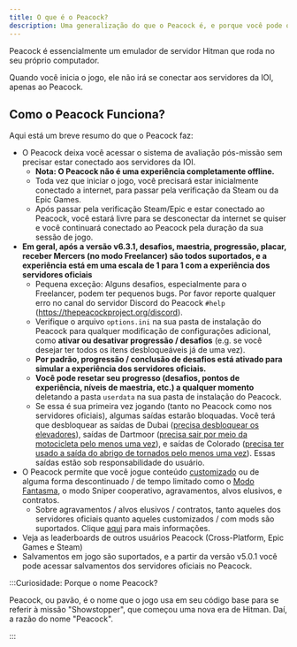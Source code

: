 ```yaml
---
title: O que é o Peacock?
description: Uma generalização do que o Peacock é, e porque você pode querer experimentá-lo.
---
```


Peacock é essencialmente um emulador de servidor Hitman que roda no seu próprio computador.

Quando você inicia o jogo, ele não irá se conectar aos servidores da IOI, apenas ao Peacock.

## Como o Peacock Funciona?

Aqui está um breve resumo do que o Peacock faz:

-   O Peacock deixa você acessar o sistema de avaliação pós-missão sem precisar estar conectado aos servidores da IOI.
    -   **Nota: O Peacock não é uma experiência completamente offline.**
    -   Toda vez que iniciar o jogo, você precisará estar inicialmente conectado a internet, para passar pela verificação da Steam ou da Epic Games.
    -   Após passar pela verificação Steam/Epic e estar conectado ao Peacock, você estará livre para se desconectar da internet se quiser e você continuará conectado ao Peacock pela duração da sua sessão de jogo.
-   **Em geral, após a versão v6.3.1, desafios, maestria, progressão, placar, receber Mercers (no modo Freelancer) são todos suportados, e a experiência está em uma escala de 1 para 1 com a experiência dos servidores oficiais**
    -   Pequena exceção: Alguns desafios, especialmente para o Freelancer, podem ter pequenos bugs. Por favor reporte qualquer erro no canal do servidor Discord do Peacock `#help` (https://thepeacockproject.org/discord).
    -   Verifique o arquivo `options.ini` na sua pasta de instalação do Peacock para qualquer modificação de configurações adicional, como **ativar ou desativar progressão / desafios** (e.g. se você desejar ter todos os itens desbloqueáveis já de uma vez).
    -   **Por padrão, progressão / conclusão de desafios está ativado para simular a experiência dos servidores oficiais.**
    -   **Você pode resetar seu progresso (desafios, pontos de experiência, níveis de maestria, etc.) a qualquer momento** deletando a pasta `userdata` na sua pasta de instalação do Peacock.
    -   Se essa é sua primeira vez jogando (tanto no Peacock como nos servidores oficiais), algumas saídas estarão bloquadas. Você terá que desbloquear as saídas de Dubai ([precisa desbloquear os elevadores](https://youtu.be/IEQgRQyQRf8)), saídas de Dartmoor ([precisa sair por meio da motocicleta pelo menos uma vez](https://youtu.be/AJtJZe9jEi8?t=151)), e saídas de Colorado ([precisa ter usado a saída do abrigo de tornados pelo menos uma vez](https://youtu.be/3XKWHrKpXwk?t=140)). Essas saídas estão sob responsabilidade do usuário.
-   O Peacock permite que você jogue conteúdo [customizado](../custom-content.md) ou de alguma forma descontinuado / de tempo limitado como o [Modo Fantasma](../ghost-mode.md), o modo Sniper cooperativo, agravamentos, alvos elusivos, e contratos.
    -   Sobre agravamentos / alvos elusivos / contratos, tanto aqueles dos servidores oficiais quanto aqueles customizados / com mods são suportados. Clique [aqui](../custom-content.md) para mais informações.
-   Veja as leaderboards de outros usuários Peacock (Cross-Platform, Epic Games e Steam)
-   Salvamentos em jogo são suportados, e a partir da versão v5.0.1 você pode acessar salvamentos dos servidores oficiais no Peacock.

:::Curiosidade: Porque o nome Peacock?

Peacock, ou pavão, é o nome que o jogo usa em seu código base para se referir à missão "Showstopper", que começou uma nova era de Hitman. Daí, a razão do nome "Peacock".

:::
